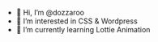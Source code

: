 - 👋 Hi, I’m @dozzaroo
- 👀 I’m interested in CSS & Wordpress
- 🌱 I’m currently learning Lottie Animation

<!---
dozzaroo/dozzaroo is a ✨ special ✨ repository because its `README.md` (this file) appears on your GitHub profile.
You can click the Preview link to take a look at your changes.
--->
